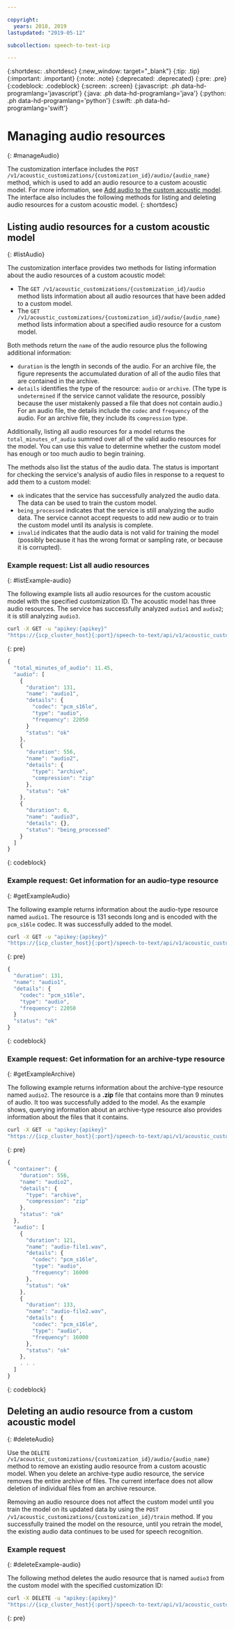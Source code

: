 ```yaml
---

copyright:
  years: 2018, 2019
lastupdated: "2019-05-12"

subcollection: speech-to-text-icp

---
```


{:shortdesc: .shortdesc}
{:new_window: target="_blank"}
{:tip: .tip}
{:important: .important}
{:note: .note}
{:deprecated: .deprecated}
{:pre: .pre}
{:codeblock: .codeblock}
{:screen: .screen}
{:javascript: .ph data-hd-programlang='javascript'}
{:java: .ph data-hd-programlang='java'}
{:python: .ph data-hd-programlang='python'}
{:swift: .ph data-hd-programlang='swift'}

# Managing audio resources
{: #manageAudio}

The customization interface includes the `POST /v1/acoustic_customizations/{customization_id}/audio/{audio_name}` method, which is used to add an audio resource to a custom acoustic model. For more information, see [Add audio to the custom acoustic model](/docs/services/speech-to-text-icp?topic=speech-to-text-icp-acoustic#addAudio). The interface also includes the following methods for listing and deleting audio resources for a custom acoustic model.
{: shortdesc}

## Listing audio resources for a custom acoustic model
{: #listAudio}

The customization interface provides two methods for listing information about the audio resources of a custom acoustic model:

-   The `GET /v1/acoustic_customizations/{customization_id}/audio` method lists information about all audio resources that have been added to a custom model.
-   The `GET /v1/acoustic_customizations/{customization_id}/audio/{audio_name}` method lists information about a specified audio resource for a custom model.

Both methods return the `name` of the audio resource plus the following additional information:

-   `duration` is the length in seconds of the audio. For an archive file, the figure represents the accumulated duration of all of the audio files that are contained in the archive.
-   `details` identifies the type of the resource: `audio` or `archive`. (The type is `undetermined` if the service cannot validate the resource, possibly because the user mistakenly passed a file that does not contain audio.) For an audio file, the details include the `codec` and `frequency` of the audio. For an archive file, they include its `compression` type.

Additionally, listing all audio resources for a model returns the `total_minutes_of_audio` summed over all of the valid audio resources for the model. You can use this value to determine whether the custom model has enough or too much audio to begin training.

The methods also list the status of the audio data. The status is important for checking the service's analysis of audio files in response to a request to add them to a custom model:

-   `ok` indicates that the service has successfully analyzed the audio data. The data can be used to train the custom model.
-   `being_processed` indicates that the service is still analyzing the audio data. The service cannot accept requests to add new audio or to train the custom model until its analysis is complete.
-   `invalid` indicates that the audio data is not valid for training the model (possibly because it has the wrong format or sampling rate, or because it is corrupted).

### Example request: List all audio resources
{: #listExample-audio}

The following example lists all audio resources for the custom acoustic model with the specified customization ID. The acoustic model has three audio resources. The service has successfully analyzed `audio1` and `audio2`; it is still analyzing `audio3`.

```bash
curl -X GET -u "apikey:{apikey}"
"https://{icp_cluster_host}{:port}/speech-to-text/api/v1/acoustic_customizations/{customization_id}/audio"
```
{: pre}

```javascript
{
  "total_minutes_of_audio": 11.45,
  "audio": [
    {
      "duration": 131,
      "name": "audio1",
      "details": {
        "codec": "pcm_s16le",
        "type": "audio",
        "frequency": 22050
      }
      "status": "ok"
    },
    {
      "duration": 556,
      "name": "audio2",
      "details": {
        "type": "archive",
        "compression": "zip"
      },
      "status": "ok"
    },
    {
      "duration": 0,
      "name": "audio3",
      "details": {},
      "status": "being_processed"
    }
  ]
}
```
{: codeblock}

### Example request: Get information for an audio-type resource
{: #getExampleAudio}

The following example returns information about the audio-type resource named `audio1`. The resource is 131 seconds long and is encoded with the `pcm_s16le` codec. It was successfully added to the model.

```bash
curl -X GET -u "apikey:{apikey}"
"https://{icp_cluster_host}{:port}/speech-to-text/api/v1/acoustic_customizations/{customization_id}/audio/audio1"
```
{: pre}

```javascript
{
  "duration": 131,
  "name": "audio1",
  "details": {
    "codec": "pcm_s16le",
    "type": "audio",
    "frequency": 22050
  }
  "status": "ok"
}
```
{: codeblock}

### Example request: Get information for an archive-type resource
{: #getExampleArchive}

The following example returns information about the archive-type resource named `audio2`. The resource is a **.zip** file that contains more than 9 minutes of audio. It too was successfully added to the model. As the example shows, querying information about an archive-type resource also provides information about the files that it contains.

```bash
curl -X GET -u "apikey:{apikey}"
"https://{icp_cluster_host}{:port}/speech-to-text/api/v1/acoustic_customizations/{customization_id}/audio/audio2"
```
{: pre}

```javascript
{
  "container": {
    "duration": 556,
    "name": "audio2",
    "details": {
      "type": "archive",
      "compression": "zip"
    },
    "status": "ok"
  },
  "audio": [
    {
      "duration": 121,
      "name": "audio-file1.wav",
      "details": {
        "codec": "pcm_s16le",
        "type": "audio",
        "frequency": 16000
      },
      "status": "ok"
    },
    {
      "duration": 133,
      "name": "audio-file2.wav",
      "details": {
        "codec": "pcm_s16le",
        "type": "audio",
        "frequency": 16000
      },
      "status": "ok"
    },
    . . .
  ]
}
```
{: codeblock}

## Deleting an audio resource from a custom acoustic model
{: #deleteAudio}

Use the `DELETE /v1/acoustic_customizations/{customization_id}/audio/{audio_name}` method to remove an existing audio resource from a custom acoustic model. When you delete an archive-type audio resource, the service removes the entire archive of files. The current interface does not allow deletion of individual files from an archive resource.

Removing an audio resource does not affect the custom model until you train the model on its updated data by using the `POST /v1/acoustic_customizations/{customization_id}/train` method. If you successfully trained the model on the resource, until you retrain the model, the existing audio data continues to be used for speech recognition.

### Example request
{: #deleteExample-audio}

The following method deletes the audio resource that is named `audio3` from the custom model with the specified customization ID:

```bash
curl -X DELETE -u "apikey:{apikey}"
"https://{icp_cluster_host}{:port}/speech-to-text/api/v1/acoustic_customizations/{customization_id}/audio/audio3"
```
{: pre}

